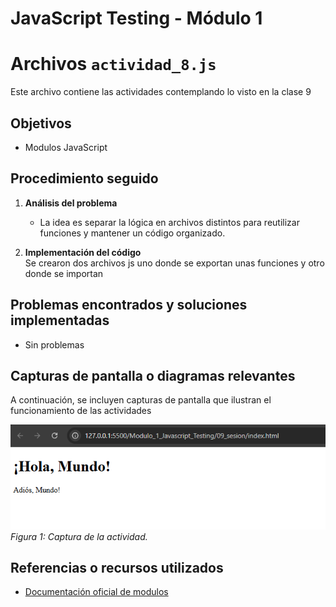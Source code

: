 # JavaScript Testing - Módulo 1


# Archivos `actividad_8.js`

Este archivo contiene las actividades contemplando lo visto en la clase 9

## Objetivos 

- Modulos JavaScript

## Procedimiento seguido

1. **Análisis del problema**  
   - La idea es separar la lógica en archivos distintos para reutilizar funciones y mantener un código organizado.

2. **Implementación del código**  
    Se crearon dos archivos js uno donde se exportan unas funciones y otro donde se importan


## Problemas encontrados y soluciones implementadas

- Sin problemas

## Capturas de pantalla o diagramas relevantes

A continuación, se incluyen capturas de pantalla que ilustran el funcionamiento de las actividades

![Salida de pruebas](Capturas/img.png)  
*Figura 1: Captura de la actividad.*


## Referencias o recursos utilizados

- [Documentación oficial de modulos](https://developer.mozilla.org/es/docs/Web/JavaScript/Guide/Modules)